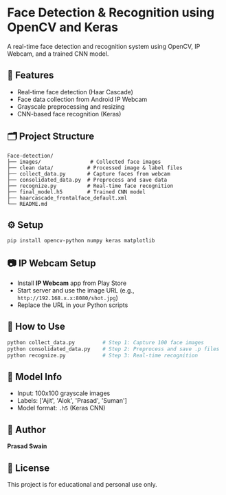 # Face Detection & Recognition using OpenCV and Keras

A real-time face detection and recognition system using OpenCV, IP Webcam, and a trained CNN model.

## 🚀 Features
- Real-time face detection (Haar Cascade)
- Face data collection from Android IP Webcam
- Grayscale preprocessing and resizing
- CNN-based face recognition (Keras)

## 🗂 Project Structure
```
Face-detection/
├── images/                # Collected face images
├── clean data/           # Processed image & label files
├── collect_data.py       # Capture faces from webcam
├── consolidated_data.py  # Preprocess and save data
├── recognize.py          # Real-time face recognition
├── final_model.h5        # Trained CNN model
├── haarcascade_frontalface_default.xml
└── README.md
```

## ⚙️ Setup
```bash
pip install opencv-python numpy keras matplotlib
```

## 📷 IP Webcam Setup
- Install **IP Webcam** app from Play Store
- Start server and use the image URL (e.g., `http://192.168.x.x:8080/shot.jpg`)
- Replace the URL in your Python scripts

## 🧪 How to Use
```bash
python collect_data.py         # Step 1: Capture 100 face images
python consolidated_data.py    # Step 2: Preprocess and save .p files
python recognize.py            # Step 3: Real-time recognition
```

## 🧠 Model Info
- Input: 100x100 grayscale images
- Labels: ['Ajit', 'Alok', 'Prasad', 'Suman']
- Model format: `.h5` (Keras CNN)

## 👤 Author
**Prasad Swain**

## 📝 License
This project is for educational and personal use only.
